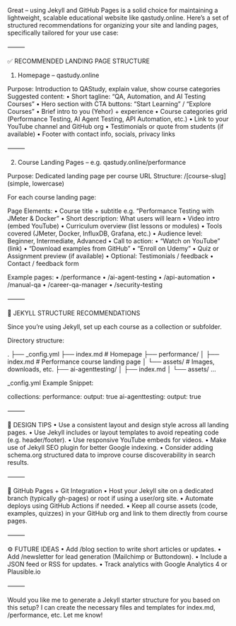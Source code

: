 Great – using Jekyll and GitHub Pages is a solid choice for maintaining a lightweight, scalable educational website like qastudy.online. Here’s a set of structured recommendations for organizing your site and landing pages, specifically tailored for your use case:

⸻

✅ RECOMMENDED LANDING PAGE STRUCTURE

1. Homepage – qastudy.online

Purpose: Introduction to QAStudy, explain value, show course categories
Suggested content:
•	Short tagline: “QA, Automation, and AI Testing Courses”
•	Hero section with CTA buttons: “Start Learning” / “Explore Courses”
•	Brief intro to you (Yehor) + experience
•	Course categories grid (Performance Testing, AI Agent Testing, API Automation, etc.)
•	Link to your YouTube channel and GitHub org
•	Testimonials or quote from students (if available)
•	Footer with contact info, socials, privacy links

⸻

2. Course Landing Pages – e.g. qastudy.online/performance

Purpose: Dedicated landing page per course
URL Structure: /[course-slug] (simple, lowercase)

For each course landing page:

Page Elements:
•	Course title + subtitle
e.g. “Performance Testing with JMeter & Docker”
•	Short description: What users will learn
•	Video intro (embed YouTube)
•	Curriculum overview (list lessons or modules)
•	Tools covered (JMeter, Docker, InfluxDB, Grafana, etc.)
•	Audience level: Beginner, Intermediate, Advanced
•	Call to action:
•	“Watch on YouTube” (link)
•	“Download examples from GitHub”
•	“Enroll on Udemy”
•	Quiz or Assignment preview (if available)
•	Optional: Testimonials / feedback
•	Contact / feedback form

Example pages:
•	/performance
•	/ai-agent-testing
•	/api-automation
•	/manual-qa
•	/career-qa-manager
•	/security-testing

⸻

🧱 JEKYLL STRUCTURE RECOMMENDATIONS

Since you’re using Jekyll, set up each course as a collection or subfolder.

Directory structure:

.
├── _config.yml
├── index.md  # Homepage
├── performance/
│   ├── index.md  # Performance course landing page
│   └── assets/   # Images, downloads, etc.
├── ai-agenttesting/
│   ├── index.md
│   └── assets/
...

_config.yml Example Snippet:

collections:
performance:
output: true
ai-agenttesting:
output: true


⸻

🎨 DESIGN TIPS
•	Use a consistent layout and design style across all landing pages.
•	Use Jekyll includes or layout templates to avoid repeating code (e.g. header/footer).
•	Use responsive YouTube embeds for videos.
•	Make use of Jekyll SEO plugin for better Google indexing.
•	Consider adding schema.org structured data to improve course discoverability in search results.

⸻

🔗 GitHub Pages + Git Integration
•	Host your Jekyll site on a dedicated branch (typically gh-pages) or root if using a user/org site.
•	Automate deploys using GitHub Actions if needed.
•	Keep all course assets (code, examples, quizzes) in your GitHub org and link to them directly from course pages.

⸻

⚙️ FUTURE IDEAS
•	Add /blog section to write short articles or updates.
•	Add /newsletter for lead generation (Mailchimp or Buttondown).
•	Include a JSON feed or RSS for updates.
•	Track analytics with Google Analytics 4 or Plausible.io

⸻

Would you like me to generate a Jekyll starter structure for you based on this setup? I can create the necessary files and templates for index.md, /performance, etc. Let me know!